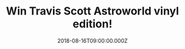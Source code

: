 ---
campaign-uuid: "c-476890ec-7387-497c-9835-6165aef9cca0"
type: "Competition"
category: "Gifts"
date: "2018-08-16T09:00:00.000Z"
end-date: "2018-09-16T23:59:00.000Z"
disable-form: false
is_promoted: false
has_entry_page: true
title: "Win Travis Scott Astroworld vinyl edition!"
competition-description: "<p>Travis Scott’s third solo studio album is finally here\
  \ and to celebrate his release we are giving away his new album on vinyl edition\
  \ for one of our NME AAA members to win!</p>\r\n<p>Want it? You know what to do…\
  </p>"
hero-header: "Win Travis Scott Astroworld vinyl edition!"
terms-confirmation: "N/A"
banner-img: "https://assets.expresslyapp.com/asset-4e0ffdb7-763d-439f-83ce-0742b711cf9d.jpg"
logo-left-href: "aaa.nme.com"
logo-left-image: "https://assets.expresslyapp.com/asset-4ca88a94-f398-4581-acad-cf3f02ff84bc.jpg"
logo-left-title: "nme aaa"
bg-image-hero: "https://assets.expresslyapp.com/asset-d6047193-041e-4ac7-9e64-62fe0acd719f.jpg"
bg-image-first: "https://assets.expresslyapp.com/asset-5deff427-bf00-4b9c-8230-11bd431c5304.jpg"
section1-content: "<p>On Travis Scott Astroworld  he reunites with previously featured\
  \ artists like Migos, The Weeknd, Nav, Kid Cudi, and 21 Savage PLUS a wave of fresh\
  \ collaborators like Gunna, Juice WRLD, Drake, Frank Ocean, and Pharrell to join\
  \ the party!</p>\r\n<p>We are calling all the Scott’s fans because we are giving\
  \ away his beautiful new creation of sounds: Astroworld! If you want to listen his\
  \ new hits, HURRY UP and enter the form below and it could be coming home with you!</p>\r\
  \n<p>Good Luck!</p>"
entry-title: "Win Travis Scott Astroworld vinyl edition!"
entry-content: "Enter the draw to win Travis Scott Astroworld Vinyl edition\r\nby\
  \ completing the form below before 23:59 on 16th of September 2018."
has-winner: true
winner-title: "CONGRATULATIONS to Dawn A. who won Travis Scott Astroworld vinyl edition"
winner-banner: "https://assets.expresslyapp.com/asset-8a5f8918-615d-4467-8af0-c901f7d20f2e.jpg"
prize-description: "Travis Scott Astroworld vinyl edition!"
special-conditions: "Multiple entries are allowed up to one every day."
country-restrictions:
- "GB"
---